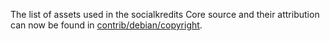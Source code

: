 The list of assets used in the socialkredits Core source and their attribution can now be found in [contrib/debian/copyright](../contrib/debian/copyright).
